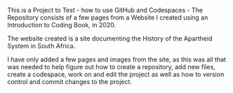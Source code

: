 This is a Project to Test - how to use GitHub and Codespaces - The Repository consists of a few pages from a Website I created using an Introduction to Coding Book, in 2020. 

The website created is a site documenting the History of the Apartheid System in South Africa.  

I have only added a few pages and images from the site, as this was all that was needed to help figure out how to create a repository, add new files, create a codespace, work on and edit the project as well as how to version control and commit changes to the project. 

